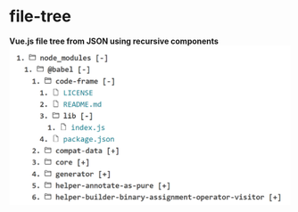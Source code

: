 # file-tree
<strong>Vue.js file tree from JSON using recursive components</strong>
<img src="readme.png">
